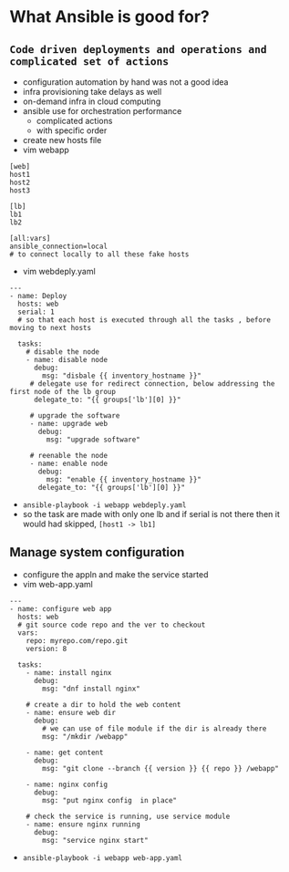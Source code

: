 # What Ansible is good for?
## `Code driven deployments and operations and complicated set of actions`
  - configuration automation by hand was not a good idea
  - infra provisioning take delays as well
  - on-demand infra in cloud computing
  - ansible use for orchestration performance
    - complicated actions
    - with specific order
  - create new hosts file
  - vim webapp
  ```
  [web]
  host1
  host2
  host3
  
  [lb]
  lb1
  lb2
  
  [all:vars]
  ansible_connection=local
  # to connect locally to all these fake hosts
  ```
  - vim webdeply.yaml
  ```
  ---
  - name: Deploy
    hosts: web
    serial: 1
    # so that each host is executed through all the tasks , before moving to next hosts
    
    tasks:
      # disable the node
      - name: disable node
        debug:
          msg: "disbale {{ inventory_hostname }}"
       # delegate use for redirect connection, below addressing the first node of the lb group
        delegate_to: "{{ groups['lb'][0] }}"
        
       # upgrade the software
       - name: upgrade web
         debug:
           msg: "upgrade software"
           
       # reenable the node
       - name: enable node
         debug:
           msg: "enable {{ inventory_hostname }}"
         delegate_to: "{{ groups['lb'][0] }}"
  ```
  - `ansible-playbook -i webapp webdeply.yaml`
  - so the task are made with only one lb and if serial is not there then it would had skipped, `[host1 -> lb1]`
## Manage system configuration
  - configure the appln and make the service started
  - vim web-app.yaml
  ```
  ---
  - name: configure web app
    hosts: web
    # git source code repo and the ver to checkout
    vars:
      repo: myrepo.com/repo.git
      version: 8
     
    tasks:
      - name: install nginx
        debug:
          msg: "dnf install nginx"
          
      # create a dir to hold the web content
      - name: ensure web dir
        debug: 
          # we can use of file module if the dir is already there
          msg: "/mkdir /webapp"
          
      - name: get content
        debug:
          msg: "git clone --branch {{ version }} {{ repo }} /webapp"
      
      - name: nginx config
        debug:
          msg: "put nginx config  in place"
      
      # check the service is running, use service module
      - name: ensure nginx running
        debug:
          msg: "service nginx start"     
  ```
  - `ansible-playbook -i webapp web-app.yaml`
## 
